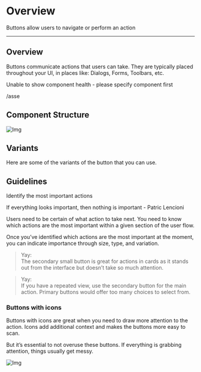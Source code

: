 
# Overview

Buttons allow users to navigate or perform an action

---

## Overview

Buttons communicate actions that users can take. They are typically placed throughout your UI, in places like: Dialogs, Forms, Toolbars, etc.

Unable to show component health - please specify component first

/asse

## Component Structure

![Img](https://studio-assets.supernova.io/design-systems/19054/8195737f-eae4-4f9c-905b-b218d188bc1c.png?Expires=1980201600&Policy=eyJTdGF0ZW1lbnQiOlt7IlJlc291cmNlIjoiaHR0cHM6Ly9zdHVkaW8tYXNzZXRzLnN1cGVybm92YS5pby9kZXNpZ24tc3lzdGVtcy8xOTA1NC84MTk1NzM3Zi1lYWU0LTRmOWMtOTA1Yi1iMjE4ZDE4OGJjMWMucG5nIiwiQ29uZGl0aW9uIjp7IkRhdGVMZXNzVGhhbiI6eyJBV1M6RXBvY2hUaW1lIjoxOTgwMjAxNjAwfX19XX0_&Signature=hPK~DYUE3M-gg8aeNj0ySBks9xUK4BrtNuylEuA-3v6IJMnbXxm9eWbEJWgjLMBb-A2Nc00NFiIuuPYw2MHNs3JfORH4r1IUIROb8VTQBSuSWFx036WpF8~tHCtd2yVvxPID5Jchv0fnMS1VNYkDfzvucVwh~FTHB8jIdRdIR-dDqkRm39XZlxw4A4xQOvouYi-zJVJp0vfWXYBEybAOSP5hfbg0cvwIdg8PcCbQ9uahAVohCdGumWt9dae~Rg~V0MraBqa2-Biih6Hlkt6L3paa-WUqDCoqJCLxKJ1WsSmlB83nGGR5qTlqwPd1GeZyl1UMJPKR8rsIm6WQaGUytQ__&Key-Pair-Id=APKAJGK34LCCAUR7N6LA)

## Variants

Here are some of the variants of the button that you can use.

## Guidelines

Identify the most important actions

If everything looks important, then nothing is important - Patric Lencioni

Users need to be certain of what action to take next. You need to know which actions are the most important within a given section of the user flow.

Once you’ve identified which actions are the most important at the moment, you can indicate importance through size, type, and variation.

> Yay:  
> The secondary small button is great for actions in cards as it stands out from the interface but doesn’t take so much attention.

> Yay:  
> If you have a repeated view, use the secondary button for the main action. Primary buttons would offer too many choices to select from.

### Buttons with icons

Buttons with icons are great when you need to draw more attention to the action. Icons add additional context and makes the buttons more easy to scan.

But it’s essential to not overuse these buttons. If everything is grabbing attention, things usually get messy.

![Img](https://studio-assets.supernova.io/design-systems/19054/43542ba2-e20b-4897-9e27-89abfe542d97.gif?Expires=1980201600&Policy=eyJTdGF0ZW1lbnQiOlt7IlJlc291cmNlIjoiaHR0cHM6Ly9zdHVkaW8tYXNzZXRzLnN1cGVybm92YS5pby9kZXNpZ24tc3lzdGVtcy8xOTA1NC80MzU0MmJhMi1lMjBiLTQ4OTctOWUyNy04OWFiZmU1NDJkOTcuZ2lmIiwiQ29uZGl0aW9uIjp7IkRhdGVMZXNzVGhhbiI6eyJBV1M6RXBvY2hUaW1lIjoxOTgwMjAxNjAwfX19XX0_&Signature=VsIH7GOwPpf42J9gn-~L~BsWGWJq6OI3qMir27o1-YCT6llhsWXBP3ArRXsz3e-zIv7nrKyMTT~23-G~fKuEvejP8-mbY9F2Q77e4D8Z0LTDWk4-TbJVuAgAyB~vPU2yRVkADez4f5ZCcNSreYb-hhCdDXkbn3ejUzfY7tEj2s5Dg9GY8iIXxL6JsZ~BKZZOHW6t5AUsYKSGGKNtsgjrwhBYbXIkITg5cUMveeZzWHgAZU8jvKcWsbMhIsnFfjpJcjr~Y~dClEjZbfL1RDpe4sBue1nUqTuaIGnnqIGMRrEnF2RQQTsPx638iye6k7sumxu4GdZepRPpVO~uCx9RSw__&Key-Pair-Id=APKAJGK34LCCAUR7N6LA)